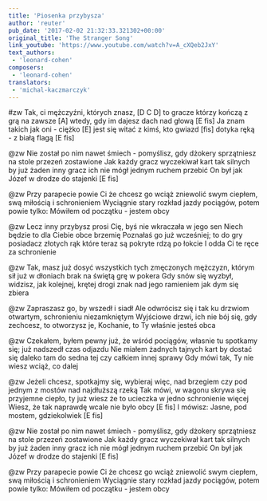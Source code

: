 ```yaml
---
title: 'Piosenka przybysza'
author: 'reuter'
pub_date: '2017-02-02 21:32:33.321302+00:00'
original_title: 'The Stranger Song'
link_youtube: 'https://www.youtube.com/watch?v=A_cXQeb2JxY'
text_authors:
 - 'leonard-cohen'
composers:
 - 'leonard-cohen'
translators:
 - 'michal-kaczmarczyk'
---
```


#zw
Tak, ci mężczyźni, których znasz, [D C D]
to gracze którzy kończą z grą na zawsze [A] 
wtedy, gdy im dajesz dach nad głową [E fis]
Ja znam takich jak oni - ciężko [E]
jest się witać z kimś, kto gwiazd [fis]
dotyka ręką - z białą flagą [E fis]

@zw
Nie został po nim nawet śmiech - 
pomyślisz, gdy dżokery sprzątniesz
na stole przezeń zostawione
Jak każdy gracz wyczekiwał kart
tak silnych by już żaden inny
gracz ich nie mógł jednym ruchem przebić
On był jak Józef w drodze do stajenki [E fis]

@zw
Przy parapecie powie Ci
że chcesz go wciąż zniewolić swym
ciepłem, swą miłością i schronieniem
Wyciągnie stary rozkład jazdy
pociągów, potem powie tylko:
Mówiłem od początku - jestem obcy

@zw
Lecz inny przybysz prosi Cię,
byś nie wkraczała w jego sen
Niech będzie to dla Ciebie obce brzemię
Poznałaś go już wcześniej; to
do gry posiadacz złotych rąk
które teraz są pokryte rdzą po łokcie
I odda Ci te ręce za schronienie

@zw
Tak, masz już dosyć wszystkich tych
zmęczonych mężczyzn, którym sił
już w dłoniach brak na świętą grę w pokera
Gdy snów się wyzbył, widzisz, jak
kolejnej, krętej drogi znak
nad jego ramieniem jak dym się zbiera

@zw
Zapraszasz go, by wszedł i siadł
Ale odwrócisz się i tak
ku drzwiom otwartym, schronieniu niezamkniętym
Wyjściowe drzwi, ich nie bój się,
gdy zechcesz, to otworzysz je,
Kochanie, to Ty właśnie jesteś obca

@zw
Czekałem, byłem pewny już,
że wśród pociągów, własnie tu 
spotkamy się; już nadszedł czas odjazdu
Nie miałem żadnych tajnych kart
by dostać się daleko tam
do sedna tej czy całkiem innej sprawy
Gdy mówi tak, Ty nie wiesz wciąż, co dalej

@zw
Jeżeli chcesz, spotkajmy się,
wybieraj więc, nad brzegiem czy
pod jednym z mostów nad najdłuższą rzeką
Tak mówi, w wagonu skrywa się
przyjemne ciepło, ty już wiesz
że to ucieczka w jedno schronienie więcej
Wiesz, że tak naprawdę wcale nie było obcy [E fis]
I mówisz: Jasne, pod mostem, gdziekolwiek [E fis]

@zw
Nie został po nim nawet śmiech - 
pomyślisz, gdy dżokery sprzątniesz
na stole przezeń zostawione
Jak każdy gracz wyczekiwał kart
tak silnych by już żaden inny
gracz ich nie mógł jednym ruchem przebić
On był jak Józef w drodze do stajenki [E fis]

@zw
Przy parapecie powie Ci
że chcesz go wciąż zniewolić swym
ciepłem, swą miłością i schronieniem
Wyciągnie stary rozkład jazdy
pociągów, potem powie tylko:
Mówiłem od początku - jestem obcy